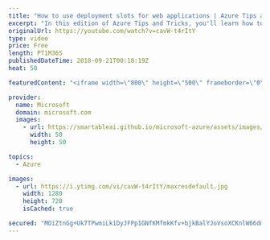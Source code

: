 ```yaml
---
title: "How to use deployment slots for web applications | Azure Tips and Tricks"
excerpt: "In this edition of Azure Tips and Tricks, you'll learn how to use deployment slots for web applications in Azure Apps Service. In the Azure portal, you have the ability to swap between deployment slots, reducing user downtime.  For more tips and tricks, visit: http://azuredev.tips/  Get started with"
originalUrl: https://youtube.com/watch?v=cavW-t4rItY
type: video
price: Free
length: PT1M36S
publishedDateTime: 2018-09-21T00:10:19Z
heat: 50

featuredContent: "<iframe width=\"800\" height=\"500\" frameborder=\"0\" src=\"https://www.youtube.com/embed/cavW-t4rItY\" allow=\"accelerometer; autoplay; encrypted-media; gyroscope; picture-in-picture\" allowfullscreen></iframe>"

provider:
  name: Microsoft
  domain: microsoft.com
  images:
    - url: https://smartableai.github.io/microsoft-azure/assets/images/organizations/microsoft.com-50x50.jpg
      width: 50
      height: 50

topics:
  - Azure

images:
  - url: https://i.ytimg.com/vi/cavW-t4rItY/maxresdefault.jpg
    width: 1280
    height: 720
    isCached: true

secured: "MOiZtnGg+Uk7TPwmiLkiDyJFPp1GNfKMfmkKfv+bjkBalYJoVsoXCKnlW66dmQtjITtWKghz+LJ6rlIYJ4rD4Qp1BWg+wjiuLGfjLFMnGzf7Qed8hJusEtMQZSUWISBaR+8N8HbrcTpv3jhimm56lsvQ9qDVBhhCnBZSLCd/E3qI0YoSDA9e2NjG5jW4/MF+3Dkn5m0R7i2jHqIeVupMoTEAPd0ydF4JAcu7V19azmwZJSX/Cx6NB/pVqSXAykAI3liRgmI60vmCMCxwrxHV8DQMQjG+njhaZZFgg2L/EQBXvKpcWaKRXXR9ULJ7KB3bi3lQU1V1XKrZGXw/JOHPfKeSaH+J+Ab2XeVgEhLcKKTzIH5uie1rbHhHYc7tE+qJjv7qe4CMgb7r+NZ3uB0mDYWBz9zLGDzb1goZiIkFyHE=;bXokeCXeUGlHdLxZWBWSNA=="
---
```


